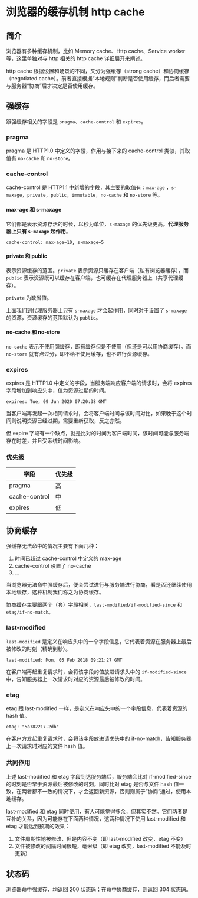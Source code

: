 # 浏览器的缓存机制 http cache

## 简介

浏览器有多种缓存机制，比如 Memory cache、Http cache、Service worker 等，这里单独对与 http 相关的 http cache 详细展开来阐述。

http cache 根据设置和场景的不同，又分为强缓存（strong cache）和协商缓存（negotiated cache）。前者直接根据“本地规则”判断是否使用缓存，而后者需要与服务器“协商”后才决定是否使用缓存。

## 强缓存

跟强缓存相关的字段是 `pragma`、`cache-control` 和 `expires`。

### pragma

pragma 是 HTTP1.0 中定义的字段，作用与接下来的 cache-control 类似，其取值有 `no-cache` 和 `no-store`。

### cache-control

cache-control 是 HTTP1.1 中新增的字段，其主要的取值有：`max-age` ，`s-maxage`，`private`，`public`，`immutable`，`no-cache` 和 `no-store` 等。

#### max-age 和 s-maxage

它们都是表示资源存活的时长，以秒为单位，`s-maxage` 的优先级更高。**代理服务器上只有 `s-maxage` 起作用**。

```
cache-control: max-age=10, s-maxage=5
```

#### private 和 public

表示资源缓存的范围。`private` 表示资源只缓存在客户端（私有浏览器缓存），而 `public` 表示资源既可以缓存在客户端，也可缓存在代理服务器上（共享代理缓存）。

`private` 为缺省值。

上面我们到代理服务器上只有 `s-maxage` 才会起作用，同时对于设置了 `s-maxage` 的资源，资源缓存的范围默认为 `public`。

#### no-cache 和 no-store

`no-cache` 表示不使用强缓存，即有缓存但是不使用（但还是可以用协商缓存）。而 `no-store` 就有点过分，即不给不使用缓存，也不进行资源缓存。

### expires

expires 是 HTTP1.0 中定义的字段，当服务端响应客户端的请求时，会将 expires 字段增加到响应头中，值为资源过期的时间。

```
expires: Tue, 09 Jun 2020 07:20:38 GMT
```

当客户端再发起一次相同请求时，会将客户端时间与该时间对比，如果晚于这个时间则说明资源已经过期，需要重新获取，反之亦然。

但 expire 字段有一个缺点，就是比对的时间为客户端时间，该时间可能与服务端存在时差，并且受系统时间影响。

### 优先级

| 字段          | 优先级 |
| ------------- | ------ |
| pragma        | 高     |
| cache-control | 中     |
| expires       | 低     |

## 协商缓存

强缓存无法命中的情况主要有下面几种：

1. 时间已超过 cache-control 中定义的 max-age
2. cache-control 设置了 no-cache
3. ...

当浏览器无法命中强缓存后，便会尝试进行与服务端进行协商，看是否还继续使用本地缓存，这种机制我们称之为协商缓存。

协商缓存主要跟两个（套）字段相关，`last-modified/if-modified-since` 和 `etag/if-no-match`。

### last-modified

`last-modified` 是定义在响应头中的一个字段信息，它代表着资源在服务器上最后被修改的时刻（精确到秒）。

```
last-modified: Mon, 05 Feb 2018 09:21:27 GMT
```

在客户端再起重复请求时，会将该字段的值放进请求头中的 `if-modified-since` 中，告知服务器上一次请求时对应的资源最后被修改的时间。

### etag

etag 跟 last-modified 一样，是定义在响应头中的一个字段信息，代表着资源的 hash 值。

```
etag: "5a782217-2db"
```

在客户方发起重复请求时，会将该字段放进请求头中的 if-no-match，告知服务器上一次请求时对应的文件 hash 值。

### 共同作用

上述 last-modified 和 etag 字段到达服务端后，服务端会比对 if-modified-since 的时刻是否早于资源最后被修改的时刻，同时比对 etag 是否与文件 hash 值一致，在两者都不一致的情况下，才会返回新资源，否则则属于“协商”通过，使用本地缓存。

last-modified 和 etag 同时使用，有人可能觉得多余，但其实不然。它们两者是互补的关系，因为可能存在下面两种情况，这两种情况下使用 last-modified 和 etag 才能达到预期的效果：

1. 文件周期性地被修改，但是内容不变（即 last-modified 改变，etag 不变）
2. 文件被修改的间隔时间很短，毫米级（即 etag 改变，last-modified 不能及时更新）

## 状态码

浏览器命中强缓存，均返回 200 状态码；在命中协商缓存，则返回 304 状态码。


